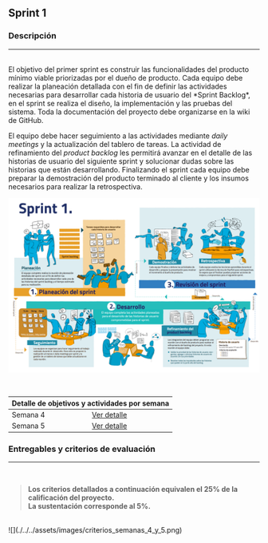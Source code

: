 ## Sprint 1

### Descripción
---

<br>
El objetivo del primer sprint es construir las funcionalidades del producto mínimo viable priorizadas por el dueño de producto. Cada equipo debe realizar la planeación detallada con el fin de definir las actividades necesarias para desarrollar cada historia de usuario del *Sprint Backlog*, en el sprint se realiza el diseño, la implementación y las pruebas del sistema. Toda la documentación del proyecto debe organizarse en la wiki de GitHub.

El equipo debe hacer seguimiento a las actividades mediante *daily meetings* y la actualización del tablero de tareas. La actividad de refinamiento del *product backlog* les permitirá avanzar en el detalle de las historias de usuario del siguiente sprint y solucionar dudas sobre las historias que están desarrollando. Finalizando el sprint cada equipo debe preparar la demostración del producto terminado al cliente y los insumos necesarios para realizar la retrospectiva.

![](./../../assets/images/sprint1.PNG)

<br>

<table>
  <thead>
    <tr>
      <th colspan="2" class="tg-0lax">Detalle de objetivos y actividades por semana</th>
    </tr>
  </thead>
  <tbody>
    <tr>
      <td>Semana 4</td>
      <td>
        <a href="{{ '/semanas/sprint1/semana4/semana4' | absolute_url }}">Ver detalle</a>
      </td>
    </tr>
    <tr>
      <td>Semana 5</td>
      <td>
        <a href="{{ '/semanas/sprint1/semana5/semana5' | absolute_url }}">Ver detalle</a>
      </td>
    </tr>
  </tbody>
</table>

### Entregables y criterios de evaluación
---
<br>

>**Los criterios detallados a continuación equivalen el 25% de la calificación del proyecto. <br>
>La sustentación corresponde al 5%.**

<br>
![](./../../assets/images/criterios_semanas_4_y_5.png)
